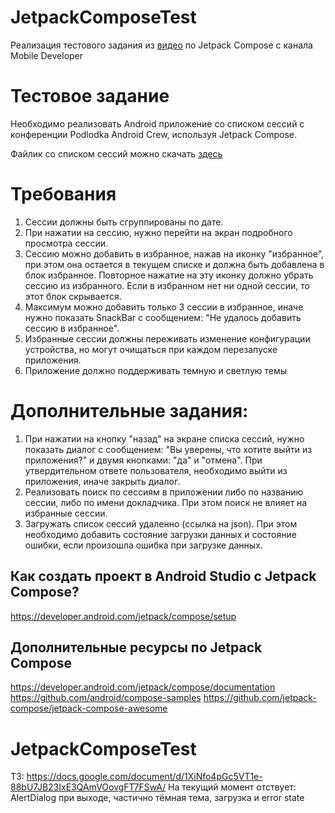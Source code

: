 # JetpackComposeTest
Реализация тестового задания из [видео](https://youtu.be/ND-OA_9L1vo) по Jetpack Compose c канала Mobile Developer

# Тестовое задание

Необходимо реализовать Android приложение со списком сессий с конференции Podlodka Android Crew, используя Jetpack Compose.

Файлик со списком сессий можно скачать [здесь](https://pastebin.com/qjfaP8e7)

# Требования
1. Сессии должны быть сгруппированы по дате.
2. При нажатии на сессию, нужно перейти на экран подробного просмотра сессии.
3. Сессию можно добавить в избранное, нажав на иконку "избранное", при этом она остается в текущем списке и должна быть добавлена в блок избранное. Повторное нажатие на эту иконку должно убрать сессию из избранного. Если в избранном нет ни одной сессии, то этот блок скрывается.
4. Максимум можно добавить только 3 сессии в избранное, иначе нужно показать SnackBar с сообщением: "Не удалось добавить сессию в избранное".
5. Избранные сессии должны переживать изменение конфигурации устройства, но могут очищаться при каждом перезапуске приложения.
6. Приложение должно поддерживать темную и светлую темы
# Дополнительные задания:
1. При нажатии на кнопку "назад" на экране списка сессий, нужно показать диалог с сообщением: "Вы уверены, что хотите выйти из приложения?"  и двумя кнопками: "да" и "отмена". При утвердительном ответе пользователя, необходимо выйти из приложения, иначе закрыть диалог.
2. Реализовать поиск по сессиям в приложении либо по названию сессии, либо по имени докладчика. При этом поиск не влияет на избранные сессии.
3. Загружать список сессий удаленно (ссылка на json). При этом необходимо добавить состояние загрузки данных и состояние ошибки, если произошла ошибка при загрузке данных.
## Как создать проект в Android Studio с Jetpack Compose?
https://developer.android.com/jetpack/compose/setup 
## Дополнительные ресурсы по Jetpack Compose
https://developer.android.com/jetpack/compose/documentation 
https://github.com/android/compose-samples 
https://github.com/jetpack-compose/jetpack-compose-awesome


# JetpackComposeTest
ТЗ: https://docs.google.com/document/d/1XiNfo4pGc5VT1e-88bU7JB23IxE3QAmVOovgFT7FSwA/
На текущий момент отствует: AlertDialog при выходе, частично тёмная тема, загрузка и error state
